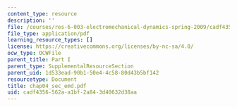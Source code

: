 ```yaml
---
content_type: resource
description: ''
file: /courses/res-6-003-electromechanical-dynamics-spring-2009/cadf4356562aa1bf2a843d40632d38aa_chap04_sec_emd.pdf
file_type: application/pdf
learning_resource_types: []
license: https://creativecommons.org/licenses/by-nc-sa/4.0/
ocw_type: OCWFile
parent_title: Part I
parent_type: SupplementalResourceSection
parent_uid: 1d533ead-90b1-50e4-4c58-80d43b5bf142
resourcetype: Document
title: chap04_sec_emd.pdf
uid: cadf4356-562a-a1bf-2a84-3d40632d38aa
---
```

